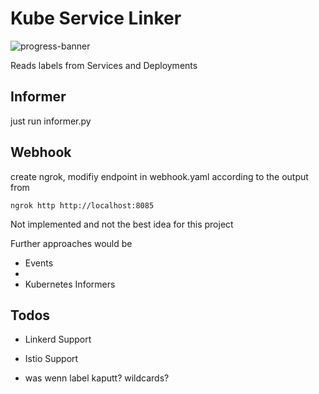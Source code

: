 # Kube Service Linker

![progress-banner](https://i.imgur.com/y9Kdi8O.jpg)


Reads labels from Services and Deployments
## Informer 
just run informer.py

## Webhook
create ngrok, modifiy endpoint in webhook.yaml according to the output from 
```
ngrok http http://localhost:8085
```
Not implemented and not the best idea for this project


Further approaches would be 
- Events
- 
- Kubernetes Informers


## Todos
- Linkerd Support
- Istio Support

- was wenn label kaputt? wildcards?
